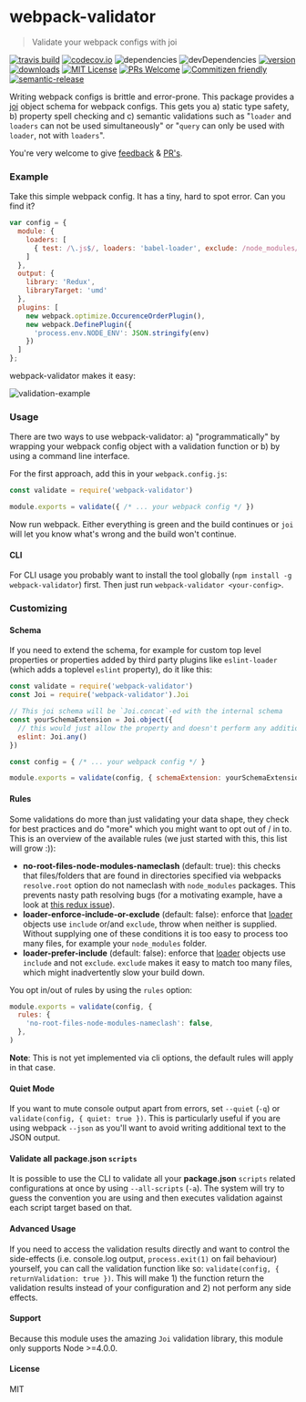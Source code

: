 # webpack-validator

 > Validate your webpack configs with joi

[![travis build](https://img.shields.io/travis/js-dxtools/webpack-validator.svg?style=flat-square)](https://travis-ci.org/js-dxtools/webpack-validator)
[![codecov.io](https://img.shields.io/codecov/c/github/js-dxtools/webpack-validator.svg?style=flat-square)](https://codecov.io/github/js-dxtools/webpack-validator?branch=master)
![dependencies](https://img.shields.io/david/js-dxtools/webpack-validator.svg?style=flat-square)
![devDependencies](https://img.shields.io/david/dev/js-dxtools/webpack-validator.svg?style=flat-square)
[![version](https://img.shields.io/npm/v/webpack-validator.svg?style=flat-square)](http://npm.im/webpack-validator)
[![downloads](https://img.shields.io/npm/dm/webpack-validator.svg?style=flat-square)](http://npm-stat.com/charts.html?package=webpack-validator&from=2015-08-01)
[![MIT License](https://img.shields.io/npm/l/webpack-validator.svg?style=flat-square)](http://opensource.org/licenses/MIT)
[![PRs Welcome](https://img.shields.io/badge/PRs-welcome-brightgreen.svg?style=flat-square)](http://makeapullrequest.com)
[![Commitizen friendly](https://img.shields.io/badge/commitizen-friendly-brightgreen.svg?style=flat-square)](http://commitizen.github.io/cz-cli/)
[![semantic-release](https://img.shields.io/badge/%20%20%F0%9F%93%A6%F0%9F%9A%80-semantic--release-e10079.svg?style=flat-square)](https://github.com/semantic-release/semantic-release)

Writing webpack configs is brittle and error-prone. This package provides a [joi](https://github.com/hapijs/joi) object schema for webpack configs. This gets you a) static type safety, b) property spell checking and c) semantic validations such as "`loader` and `loaders` can not be used simultaneously" or "`query` can only be used with `loader`, not with `loaders`".

You're very welcome to give [feedback](https://github.com/js-dxtools/webpack-validator/issues) & [PR's](https://github.com/js-dxtools/webpack-validator).

### Example
Take this simple webpack config. It has a tiny, hard to spot error. Can you find it?
```js
var config = {
  module: {
    loaders: [
      { test: /\.js$/, loaders: 'babel-loader', exclude: /node_modules/ }
    ]
  },
  output: {
    library: 'Redux',
    libraryTarget: 'umd'
  },
  plugins: [
    new webpack.optimize.OccurenceOrderPlugin(),
    new webpack.DefinePlugin({
      'process.env.NODE_ENV': JSON.stringify(env)
    })
  ]
};
```

webpack-validator makes it easy:

![validation-example](https://cloud.githubusercontent.com/assets/3755413/14134087/b3279738-f654-11e5-9752-367b01ac123d.png)

### Usage
There are two ways to use webpack-validator: a) "programmatically" by wrapping your webpack config object with a validation function or b) by using a command line interface.

For the first approach, add this in your `webpack.config.js`:
```js
const validate = require('webpack-validator')

module.exports = validate({ /* ... your webpack config */ })
```
Now run webpack. Either everything is green and the build continues or `joi` will let you know what's wrong and the build won't continue.

#### CLI
For CLI usage you probably want to install the tool globally (`npm install -g webpack-validator`) first. Then just run `webpack-validator <your-config>`.

### Customizing
#### Schema
If you need to extend the schema, for example for custom top level properties or properties added by third party plugins like `eslint-loader` (which adds a toplevel `eslint` property), do it like this:

```js
const validate = require('webpack-validator')
const Joi = require('webpack-validator').Joi

// This joi schema will be `Joi.concat`-ed with the internal schema
const yourSchemaExtension = Joi.object({
  // this would just allow the property and doesn't perform any additional validation
  eslint: Joi.any()
})

const config = { /* ... your webpack config */ }

module.exports = validate(config, { schemaExtension: yourSchemaExtension })
```

#### Rules
Some validations do more than just validating your data shape, they check for best practices and do "more" which you might want to opt out of / in to. This is an overview of the available rules (we just started with this, this list will grow :)):
- **no-root-files-node-modules-nameclash** (default: true): this checks that files/folders that are found in directories specified via webpacks `resolve.root` option do not nameclash with `node_modules` packages. This prevents nasty path resolving bugs (for a motivating example, have a look at [this redux issue](https://github.com/reactjs/redux/issues/1681)).
- **loader-enforce-include-or-exclude** (default: false): enforce that [loader](https://webpack.github.io/docs/configuration.html#module-loaders) objects use `include` or/and `exclude`, throw when neither is supplied. Without supplying one of these conditions it is too easy to process too many files, for example your `node_modules` folder.
- **loader-prefer-include** (default: false): enforce that [loader](https://webpack.github.io/docs/configuration.html#module-loaders) objects use `include` and not `exclude`. `exclude` makes it easy to match too many files, which might inadvertently slow your build down.

You opt in/out of rules by using the `rules` option:
```js
module.exports = validate(config, {
  rules: {
    'no-root-files-node-modules-nameclash': false,
  },
)
```

**Note**: This is not yet implemented via cli options, the default rules will apply in that case.

#### Quiet Mode
If you want to mute console output apart from errors, set `--quiet` (`-q`) or `validate(config, { quiet: true })`. This is particularly useful if you are using webpack `--json` as you'll want to avoid writing additional text to the JSON output.

#### Validate all **package.json** `scripts`
It is possible to use the CLI to validate all your **package.json** `scripts` related configurations at once by using `--all-scripts` (`-a`). The system will try to guess the convention you are using and then executes validation against each script target based on that.

#### Advanced Usage
If you need to access the validation results directly and want to control the side-effects (i.e. console.log output, `process.exit(1)` on fail behaviour) yourself, you can call the validation function like so: `validate(config, { returnValidation: true })`. This will make 1) the function return the validation results instead of your configuration and 2) not perform any side effects.

#### Support
Because this module uses the amazing `Joi` validation library, this module only supports Node >=4.0.0.

#### License
MIT
